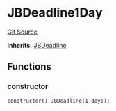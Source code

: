 # JBDeadline1Day
[Git Source](https://github.com/Bananapus/nana-core/blob/2998dca2fbd2658e2c8791d6dc8348147d69e28e/src/periphery/JBDeadline1Day.sol)

**Inherits:**
[JBDeadline](/src/JBDeadline.sol/contract.JBDeadline.md)


## Functions
### constructor


```solidity
constructor() JBDeadline(1 days);
```

